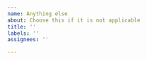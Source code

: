 ```yaml
---
name: Anything else
about: Choose this if it is not applicable
title: ''
labels: ''
assignees: ''

---
```



